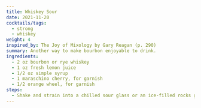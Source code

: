 ```yaml
---
title: Whiskey Sour
date: 2021-11-20
cocktails/tags:
  - strong
  - whiskey
weight: 4
inspired_by: The Joy of Mixology by Gary Reagan (p. 290)
summary: Another way to make bourbon enjoyable to drink.
ingredients:
  - 2 oz bourbon or rye whiskey
  - 1 oz fresh lemon juice
  - 1/2 oz simple syrup
  - 1 maraschino cherry, for garnish
  - 1/2 orange wheel, for garnish
steps:
  - Shake and strain into a chilled sour glass or an ice-filled rocks glass. Add the garnishes.
---
```

